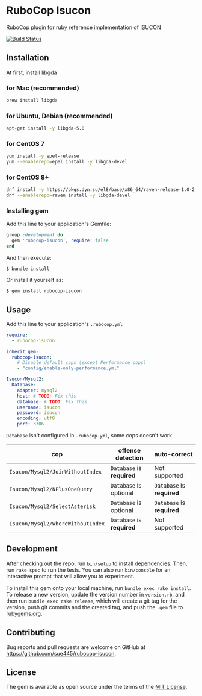 # RuboCop Isucon
RuboCop plugin for ruby reference implementation of [ISUCON](https://github.com/isucon)

[![Build Status](https://github.com/sue445/rubocop-isucon/workflows/test/badge.svg?branch=main)](https://github.com/sue445/rubocop-isucon/actions?query=workflow%3Atest)

## Installation
At first, install [libgda](https://gitlab.gnome.org/GNOME/libgda)

### for Mac (recommended)
```bash
brew install libgda
```

### for Ubuntu, Debian (recommended)
```bash
apt-get install -y libgda-5.0
```

### for CentOS 7
```bash
yum install -y epel-release
yum --enablerepo=epel install -y libgda-devel
```

### for CentOS 8+
```bash
dnf install -y https://pkgs.dyn.su/el8/base/x86_64/raven-release-1.0-2.el8.noarch.rpm
dnf --enablerepo=raven install -y libgda-devel
```

### Installing gem
Add this line to your application's Gemfile:

```ruby
group :development do
  gem 'rubocop-isucon', require: false
end
```

And then execute:

    $ bundle install

Or install it yourself as:

    $ gem install rubocop-isucon

## Usage

Add this line to your application's `.rubocop.yml`

```yaml
require:
  - rubocop-isucon

inherit_gem:
  rubocop-isucon:
    # Disable default cops (except Performance cops)
    - "config/enable-only-performance.yml"

Isucon/Mysql2:
  Database:
    adapter: mysql2
    host: # TODO: Fix this
    database: # TODO: Fix this
    username: isucon
    password: isucon
    encoding: utf8
    port: 3306
```

`Database` isn't configured in `.rubocop.yml`, some cops doesn't work

| cop                               | offense detection          | auto-correct               |
|-----------------------------------|----------------------------|----------------------------|
| `Isucon/Mysql2/JoinWithoutIndex`  | `Database` is **required** | Not supported              |
| `Isucon/Mysql2/NPlusOneQuery`     | `Database` is optional     | `Database` is **required** |
| `Isucon/Mysql2/SelectAsterisk`    | `Database` is optional     | `Database` is **required** |
| `Isucon/Mysql2/WhereWithoutIndex` | `Database` is **required** | Not supported              |

## Development

After checking out the repo, run `bin/setup` to install dependencies. Then, run `rake spec` to run the tests. You can also run `bin/console` for an interactive prompt that will allow you to experiment.

To install this gem onto your local machine, run `bundle exec rake install`. To release a new version, update the version number in `version.rb`, and then run `bundle exec rake release`, which will create a git tag for the version, push git commits and the created tag, and push the `.gem` file to [rubygems.org](https://rubygems.org).

## Contributing

Bug reports and pull requests are welcome on GitHub at https://github.com/sue445/rubocop-isucon.

## License

The gem is available as open source under the terms of the [MIT License](https://opensource.org/licenses/MIT).
